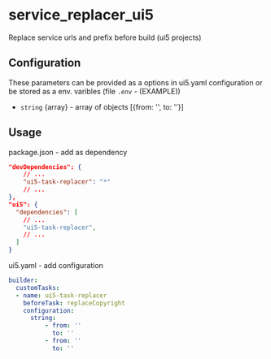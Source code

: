 # service_replacer_ui5
Replace service urls and prefix before build (ui5 projects)

## Configuration

These parameters can be provided as a options in ui5.yaml configuration or be stored as a env. varibles (file `.env` - (EXAMPLE))

  - `string` {array} - array of objects [{from: '', to: ''}]

## Usage

  package.json - add as dependency

  ```json
  "devDependencies": {
      // ...
      "ui5-task-replacer": "*"
      // ...
  },
  "ui5": {
    "dependencies": [
      // ...
      "ui5-task-replacer",
      // ...
    ]
  }
  ```

  ui5.yaml - add configuration

  ```yaml
  builder:
    customTasks:
    - name: ui5-task-replacer
      beforeTask: replaceCopyright
      configuration:
        string:
            - from: ''
              to: ''
            - from: ''
              to: ''
  ```
